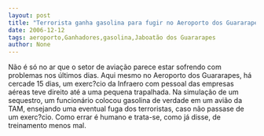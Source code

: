 ```yaml
---
layout: post
title: "Terrorista ganha gasolina para fugir no Aeroporto dos Guararapes"
date: 2006-12-12
tags: aeroporto,Ganhadores,gasolina,Jaboatão dos Guararapes
author: None
---
```

Não é só no ar que o setor de aviação parece estar sofrendo com problemas nos últimos dias.
Aqui mesmo no Aeroporto dos Guararapes, há cercade 15 dias, um exerc?cio da Infraero com pessoal das empresas aéreas teve direito até a uma pequena trapalhada.
Na simulação de um sequestro, um funcionário colocou gasolina de verdade em um avião da TAM, ensejando uma eventual fuga dos terroristas, caso não passase de um exerc?cio.
Como errar é humano e trata-se, como já disse, de treinamento menos mal. 